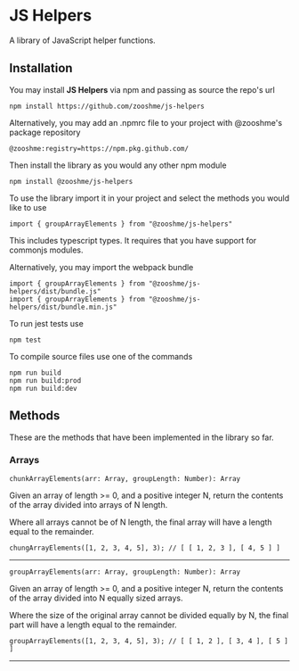 # JS Helpers
A library of JavaScript helper functions. 

## Installation
You may install __JS Helpers__ via npm and passing as source the repo's url 
    
    npm install https://github.com/zooshme/js-helpers

Alternatively, you may add an .npmrc file to your project with @zooshme's package repository
    
    @zooshme:registry=https://npm.pkg.github.com/

Then install the library as you would any other npm module
    
    npm install @zooshme/js-helpers

To use the library import it in your project and select the methods you would like to use
    
    import { groupArrayElements } from "@zooshme/js-helpers"

This includes typescript types. It requires that you have support for commonjs modules. 

Alternatively, you may import the webpack bundle
    
    import { groupArrayElements } from "@zooshme/js-helpers/dist/bundle.js"
    import { groupArrayElements } from "@zooshme/js-helpers/dist/bundle.min.js"

To run jest tests use
    
    npm test

To compile source files use one of the commands
    
    npm run build
    npm run build:prod
    npm run build:dev

## Methods
These are the methods that have been implemented in the library so far.

### Arrays

    chunkArrayElements(arr: Array, groupLength: Number): Array

Given an array of length >= 0, and a positive integer N, return the contents of the array divided into arrays of N length.

Where all arrays cannot be of N length, the final array will have a length equal to the remainder.

    chungArrayElements([​1​, ​2​, ​3​, ​4,​ ​5​], ​3​); // [ [ 1, 2, 3 ], [ 4, 5 ] ]

---

    groupArrayElements(arr: Array, groupLength: Number): Array

Given an array of length >= 0, and a positive integer N, return the contents of the array divided into N equally sized arrays.

Where the size of the original array cannot be divided equally by N, the final part will have a length equal to the remainder.

    groupArrayElements([​1​, ​2​, ​3​, ​4,​ ​5​], ​3​); // [ [ 1, 2 ], [ 3, 4 ], [ 5 ] ]

---

    